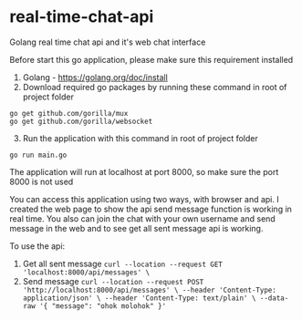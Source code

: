 # real-time-chat-api
Golang real time chat api and it's web chat interface

Before start this go application, please make sure this requirement installed
1. Golang - https://golang.org/doc/install
2. Download required go packages by running these command in root of project folder
```
go get github.com/gorilla/mux
go get github.com/gorilla/websocket
```
3. Run the application with this command in root of project folder
```
go run main.go
```
The application will run at localhost at port 8000, so make sure the port 8000 is not used

You can access this application using two ways, with browser and api.
I created the web page to show the api send message function is working in real time.
You also can join the chat with your own username and send message in the web and to see get all sent message api is working.

To use the api:
1. Get all sent message
`
curl --location --request GET 'localhost:8000/api/messages' \
`
2. Send message
`
curl --location --request POST 'http://localhost:8000/api/messages' \
--header 'Content-Type: application/json' \
--header 'Content-Type: text/plain' \
--data-raw '{
	"message": "ohok molohok"
}'
`